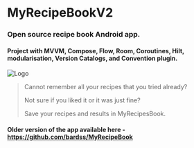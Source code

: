 # MyRecipeBookV2


### Open source recipe book Android app.

#### Project with MVVM, Compose, Flow, Room, Coroutines, Hilt, modularisation, Version Catalogs, and Convention plugin.

![Logo](https://i.imgur.com/JE5agxD.png)

> Cannot remember all your recipes that you tried already?
>
> Not sure if you liked it or it was just fine?
>
> Save your recipes and results in MyRecipesBook.


#### Older version of the app available here - https://github.com/bardss/MyRecipeBook
